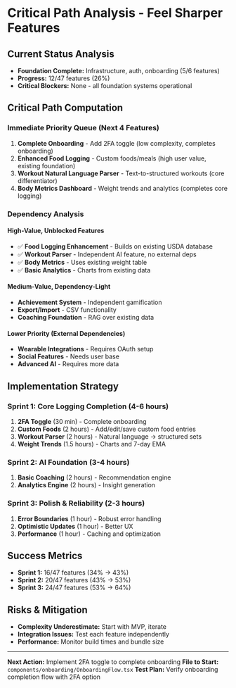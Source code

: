 # Critical Path Analysis - Feel Sharper Features

## Current Status Analysis
- **Foundation Complete:** Infrastructure, auth, onboarding (5/6 features)
- **Progress:** 12/47 features (26%)
- **Critical Blockers:** None - all foundation systems operational

## Critical Path Computation

### Immediate Priority Queue (Next 4 Features)
1. **Complete Onboarding** - Add 2FA toggle (low complexity, completes onboarding)
2. **Enhanced Food Logging** - Custom foods/meals (high user value, existing foundation)
3. **Workout Natural Language Parser** - Text-to-structured workouts (core differentiator)
4. **Body Metrics Dashboard** - Weight trends and analytics (completes core logging)

### Dependency Analysis

#### High-Value, Unblocked Features
- ✅ **Food Logging Enhancement** - Builds on existing USDA database
- ✅ **Workout Parser** - Independent AI feature, no external deps
- ✅ **Body Metrics** - Uses existing weight table
- ✅ **Basic Analytics** - Charts from existing data

#### Medium-Value, Dependency-Light
- **Achievement System** - Independent gamification
- **Export/Import** - CSV functionality 
- **Coaching Foundation** - RAG over existing data

#### Lower Priority (External Dependencies)
- **Wearable Integrations** - Requires OAuth setup
- **Social Features** - Needs user base
- **Advanced AI** - Requires more data

## Implementation Strategy

### Sprint 1: Core Logging Completion (4-6 hours)
1. **2FA Toggle** (30 min) - Complete onboarding
2. **Custom Foods** (2 hours) - Add/edit/save custom food entries
3. **Workout Parser** (2 hours) - Natural language → structured sets
4. **Weight Trends** (1.5 hours) - Charts and 7-day EMA

### Sprint 2: AI Foundation (3-4 hours)
1. **Basic Coaching** (2 hours) - Recommendation engine
2. **Analytics Engine** (2 hours) - Insight generation

### Sprint 3: Polish & Reliability (2-3 hours)
1. **Error Boundaries** (1 hour) - Robust error handling
2. **Optimistic Updates** (1 hour) - Better UX
3. **Performance** (1 hour) - Caching and optimization

## Success Metrics
- **Sprint 1:** 16/47 features (34% → 43%)
- **Sprint 2:** 20/47 features (43% → 53%)
- **Sprint 3:** 24/47 features (53% → 64%)

## Risks & Mitigation
- **Complexity Underestimate:** Start with MVP, iterate
- **Integration Issues:** Test each feature independently
- **Performance:** Monitor build times and bundle size

---
**Next Action:** Implement 2FA toggle to complete onboarding
**File to Start:** `components/onboarding/OnboardingFlow.tsx`
**Test Plan:** Verify onboarding completion flow with 2FA option